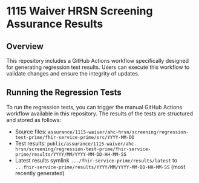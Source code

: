# 1115 Waiver HRSN Screening Assurance Results

## Overview
This repository includes a GitHub Actions workflow specifically designed for generating regression test results. Users can execute this workflow to validate changes and ensure the integrity of updates.

## Running the Regression Tests
To run the regression tests, you can trigger the manual GitHub Actions workflow available in this repository. The results of the tests are structured and stored as follows:

- Source files: `assurance/1115-waiver/ahc-hrsn/screening/regression-test-prime/fhir-service-prime/src/YYYY-MM-DD`
- Test results: `public/assurance/1115-waiver/ahc-hrsn/screening/regression-test-prime/fhir-service-prime/results/YYYY/MM/YYYY-MM-DD-HH-MM-SS`
- Latest results symlink `.../fhir-service-prime/results/latest` to `...fhir-service-prime/results/YYYY/MM/YYYY-MM-DD-HH-MM-SS` (most recently generated)

